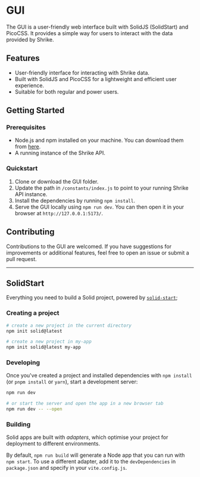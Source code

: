 # GUI

The GUI is a user-friendly web interface built with SolidJS (SolidStart) and PicoCSS. It provides a simple way for users to interact with the data provided by Shrike.

## Features

- User-friendly interface for interacting with Shrike data.
- Built with SolidJS and PicoCSS for a lightweight and efficient user experience.
- Suitable for both regular and power users.

## Getting Started

### Prerequisites

- Node.js and npm installed on your machine. You can download them from [here](https://nodejs.org/en/download/).
- A running instance of the Shrike API.

### Quickstart

1. Clone or download the GUI folder.
2. Update the path in `/constants/index.js` to point to your running Shrike API instance.
3. Install the dependencies by running `npm install`.
4. Serve the GUI locally using `npm run dev`. You can then open it in your browser at `http://127.0.0.1:5173/`.

## Contributing

Contributions to the GUI are welcomed. If you have suggestions for improvements or additional features, feel free to open an issue or submit a pull request.

-----

## SolidStart

Everything you need to build a Solid project, powered by [`solid-start`](https://start.solidjs.com);

### Creating a project

```bash
# create a new project in the current directory
npm init solid@latest

# create a new project in my-app
npm init solid@latest my-app
```

### Developing

Once you've created a project and installed dependencies with `npm install` (or `pnpm install` or `yarn`), start a development server:

```bash
npm run dev

# or start the server and open the app in a new browser tab
npm run dev -- --open
```

### Building

Solid apps are built with _adapters_, which optimise your project for deployment to different environments.

By default, `npm run build` will generate a Node app that you can run with `npm start`. To use a different adapter, add it to the `devDependencies` in `package.json` and specify in your `vite.config.js`.

